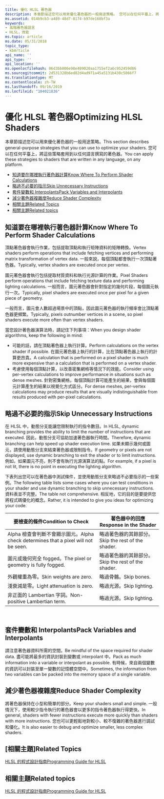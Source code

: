 ```yaml
---
title: 優化 HLSL 著色器
description: 本章節描述您可以用來優化著色器的一般用途策略。 您可以在任何平臺上，將這些策略套用到以任何語言撰寫的著色器。
ms.assetid: 014b9cb3-a489-48d7-8174-b97de168bf3a
keywords:
- 高階著色器語言
- HLSL，效能
ms.topic: article
ms.date: 05/31/2018
topic_type:
- kbArticle
api_name: ''
api_type: ''
api_location: ''
ms.openlocfilehash: 06d3bb806e98e489020aa1755ef2a6c952459d86
ms.sourcegitcommit: 2d531328b6ed82d4ad971a45a5131b430c5866f7
ms.translationtype: MT
ms.contentlocale: zh-TW
ms.lasthandoff: 09/16/2019
ms.locfileid: "104021836"
---
```

# <a name="optimizing-hlsl-shaders"></a><span data-ttu-id="0afe2-106">優化 HLSL 著色器</span><span class="sxs-lookup"><span data-stu-id="0afe2-106">Optimizing HLSL Shaders</span></span>

<span data-ttu-id="0afe2-107">本章節描述您可以用來優化著色器的一般用途策略。</span><span class="sxs-lookup"><span data-stu-id="0afe2-107">This section describes general-purpose strategies that you can use to optimize your shaders.</span></span> <span data-ttu-id="0afe2-108">您可以在任何平臺上，將這些策略套用到以任何語言撰寫的著色器。</span><span class="sxs-lookup"><span data-stu-id="0afe2-108">You can apply these strategies to shaders that are written in any language, on any platform.</span></span>

-   [<span data-ttu-id="0afe2-109">知道要在哪裡執行著色器計算</span><span class="sxs-lookup"><span data-stu-id="0afe2-109">Know Where To Perform Shader Calculations</span></span>](#know-where-to-perform-shader-calculations)
-   [<span data-ttu-id="0afe2-110">略過不必要的指示</span><span class="sxs-lookup"><span data-stu-id="0afe2-110">Skip Unnecessary Instructions</span></span>](#skip-unnecessary-instructions)
-   [<span data-ttu-id="0afe2-111">套件變數和 Interpolants</span><span class="sxs-lookup"><span data-stu-id="0afe2-111">Pack Variables and Interpolants</span></span>](#pack-variables-and-interpolants)
-   [<span data-ttu-id="0afe2-112">減少著色器複雜度</span><span class="sxs-lookup"><span data-stu-id="0afe2-112">Reduce Shader Complexity</span></span>](#reduce-shader-complexity)
-   [<span data-ttu-id="0afe2-113">相關主題</span><span class="sxs-lookup"><span data-stu-id="0afe2-113">Related Topics</span></span>](#related-topics)
-   [<span data-ttu-id="0afe2-114">相關主題</span><span class="sxs-lookup"><span data-stu-id="0afe2-114">Related topics</span></span>](#related-topics)

## <a name="know-where-to-perform-shader-calculations"></a><span data-ttu-id="0afe2-115">知道要在哪裡執行著色器計算</span><span class="sxs-lookup"><span data-stu-id="0afe2-115">Know Where To Perform Shader Calculations</span></span>

<span data-ttu-id="0afe2-116">頂點著色器會執行作業，包括提取頂點和執行矩陣資料的矩陣轉換。</span><span class="sxs-lookup"><span data-stu-id="0afe2-116">Vertex shaders perform operations that include fetching vertices and performing matrix transformation of vertex data.</span></span> <span data-ttu-id="0afe2-117">一般來說，每個頂點都會執行一次頂點著色器。</span><span class="sxs-lookup"><span data-stu-id="0afe2-117">Typically, vertex shaders are executed once per vertex.</span></span>

<span data-ttu-id="0afe2-118">圖元著色器會執行包括提取材質資料和執行光源計算的作業。</span><span class="sxs-lookup"><span data-stu-id="0afe2-118">Pixel Shaders perform operations that include fetching texture data and performing lighting calculations.</span></span> <span data-ttu-id="0afe2-119">一般而言，圖元著色器會針對指定的幾何片段，每個圖元執行一次。</span><span class="sxs-lookup"><span data-stu-id="0afe2-119">Typically, pixel shaders are executed once per pixel for a given piece of geometry.</span></span>

<span data-ttu-id="0afe2-120">一般而言，圖元會人數超過場景中的頂點，因此圖元著色器的執行頻率會比頂點著色器更頻繁。</span><span class="sxs-lookup"><span data-stu-id="0afe2-120">Typically, pixels outnumber vertices in a scene, so pixel shaders execute more often than vertex shaders.</span></span>

<span data-ttu-id="0afe2-121">當您設計著色器演算法時，請記住下列事項：</span><span class="sxs-lookup"><span data-stu-id="0afe2-121">When you design shader algorithms, keep the following in mind:</span></span>

-   <span data-ttu-id="0afe2-122">可能的話，請在頂點著色器上執行計算。</span><span class="sxs-lookup"><span data-stu-id="0afe2-122">Perform calculations on the vertex shader if possible.</span></span> <span data-ttu-id="0afe2-123">在圖元著色器上執行的計算，比在頂點著色器上執行的計算更昂貴。</span><span class="sxs-lookup"><span data-stu-id="0afe2-123">A calculation that is performed on a pixel shader is much more expensive than a calculation that is performed on a vertex shader.</span></span>
-   <span data-ttu-id="0afe2-124">考慮使用每個頂點計算，以改善密集網格等情況下的效能。</span><span class="sxs-lookup"><span data-stu-id="0afe2-124">Consider using per-vertex calculations to improve performance in situations such as dense meshes.</span></span> <span data-ttu-id="0afe2-125">針對密集網格，每個頂點計算可能產生的結果，會與每個圖元計算產生的結果以視覺化方式區分。</span><span class="sxs-lookup"><span data-stu-id="0afe2-125">For dense meshes, per-vertex calculations may produce results that are visually indistinguishable from results produced with per-pixel calculations.</span></span>

## <a name="skip-unnecessary-instructions"></a><span data-ttu-id="0afe2-126">略過不必要的指示</span><span class="sxs-lookup"><span data-stu-id="0afe2-126">Skip Unnecessary Instructions</span></span>

<span data-ttu-id="0afe2-127">在 HLSL 中，動態分支能讓您限制執行的指令數目。</span><span class="sxs-lookup"><span data-stu-id="0afe2-127">In HLSL, dynamic branching provides the ability to limit the number of instructions that are executed.</span></span> <span data-ttu-id="0afe2-128">因此，動態分支可協助加速著色器執行時間。</span><span class="sxs-lookup"><span data-stu-id="0afe2-128">Therefore, dynamic branching can help speed up shader execution time.</span></span> <span data-ttu-id="0afe2-129">如果未顯示幾何或圖元，請使用動態分支來結束著色器或限制指令。</span><span class="sxs-lookup"><span data-stu-id="0afe2-129">If geometry or pixels are not displayed, use dynamic branching to exit the shader or to limit instructions.</span></span> <span data-ttu-id="0afe2-130">例如，如果圖元不亮，則不會有執行光源演算法的點。</span><span class="sxs-lookup"><span data-stu-id="0afe2-130">For example, if a pixel is not lit, there is no point in executing the lighting algorithm.</span></span>

<span data-ttu-id="0afe2-131">下表列出您可以在著色器中測試條件，並使用動態分支來略過不必要指示的一些案例。</span><span class="sxs-lookup"><span data-stu-id="0afe2-131">The following table lists some cases where you can test conditions in your shader and use dynamic branching to skip unnecessary instructions.</span></span> <span data-ttu-id="0afe2-132">資料表並不完整。</span><span class="sxs-lookup"><span data-stu-id="0afe2-132">The table not comprehensive.</span></span> <span data-ttu-id="0afe2-133">相反地，它的目的是要提供您將程式碼優化的概念。</span><span class="sxs-lookup"><span data-stu-id="0afe2-133">Rather, it is intended to give you ideas for optimizing your code.</span></span>



| <span data-ttu-id="0afe2-134">要檢查的條件</span><span class="sxs-lookup"><span data-stu-id="0afe2-134">Condition to Check</span></span>                                    | <span data-ttu-id="0afe2-135">著色器中的回應</span><span class="sxs-lookup"><span data-stu-id="0afe2-135">Response in the Shader</span></span>       |
|-------------------------------------------------------|------------------------------|
| <span data-ttu-id="0afe2-136">Alpha 檢查會判斷不會顯示圖元。</span><span class="sxs-lookup"><span data-stu-id="0afe2-136">Alpha check determines that a pixel will not be seen.</span></span> | <span data-ttu-id="0afe2-137">略過著色器的其餘部分。</span><span class="sxs-lookup"><span data-stu-id="0afe2-137">Skip the rest of the shader.</span></span> |
| <span data-ttu-id="0afe2-138">圖元或幾何完全 fogged。</span><span class="sxs-lookup"><span data-stu-id="0afe2-138">The pixel or geometry is fully fogged.</span></span>                | <span data-ttu-id="0afe2-139">略過著色器的其餘部分。</span><span class="sxs-lookup"><span data-stu-id="0afe2-139">Skip the rest of the shader.</span></span> |
| <span data-ttu-id="0afe2-140">外觀權重為零。</span><span class="sxs-lookup"><span data-stu-id="0afe2-140">Skin weights are zero.</span></span>                                | <span data-ttu-id="0afe2-141">略過骨骼。</span><span class="sxs-lookup"><span data-stu-id="0afe2-141">Skip bones.</span></span>                  |
| <span data-ttu-id="0afe2-142">淺衰減是零。</span><span class="sxs-lookup"><span data-stu-id="0afe2-142">Light attenuation is zero.</span></span>                            | <span data-ttu-id="0afe2-143">略過光源。</span><span class="sxs-lookup"><span data-stu-id="0afe2-143">Skip lighting.</span></span>               |
| <span data-ttu-id="0afe2-144">非正面的 Lambertian 字詞。</span><span class="sxs-lookup"><span data-stu-id="0afe2-144">Non-positive Lambertian term.</span></span>                         | <span data-ttu-id="0afe2-145">略過光源。</span><span class="sxs-lookup"><span data-stu-id="0afe2-145">Skip lighting.</span></span>               |



 

## <a name="pack-variables-and-interpolants"></a><span data-ttu-id="0afe2-146">套件變數和 Interpolants</span><span class="sxs-lookup"><span data-stu-id="0afe2-146">Pack Variables and Interpolants</span></span>

<span data-ttu-id="0afe2-147">請注意著色器資料所需的空間。</span><span class="sxs-lookup"><span data-stu-id="0afe2-147">Be mindful of the space required for shader data.</span></span> <span data-ttu-id="0afe2-148">盡可能將最多的資訊封裝到變數或 interpolant 中。</span><span class="sxs-lookup"><span data-stu-id="0afe2-148">Pack as much information into a variable or interpolant as possible.</span></span> <span data-ttu-id="0afe2-149">有時候，來自兩個變數的資訊可以封裝至單一變數的記憶體空間中。</span><span class="sxs-lookup"><span data-stu-id="0afe2-149">Sometimes, the information from two variables can be packed into the memory space of a single variable.</span></span>

## <a name="reduce-shader-complexity"></a><span data-ttu-id="0afe2-150">減少著色器複雜度</span><span class="sxs-lookup"><span data-stu-id="0afe2-150">Reduce Shader Complexity</span></span>

<span data-ttu-id="0afe2-151">將著色器保持在小型和簡單的部分。</span><span class="sxs-lookup"><span data-stu-id="0afe2-151">Keep your shaders small and simple.</span></span> <span data-ttu-id="0afe2-152">一般情況下，使用較少指令執行的著色器會以更多的指令著色器執行得更快。</span><span class="sxs-lookup"><span data-stu-id="0afe2-152">In general, shaders with fewer instructions execute more quickly than shaders with more instructions.</span></span> <span data-ttu-id="0afe2-153">您也可以更輕鬆地對較小、較不復雜的著色器進行調試和優化。</span><span class="sxs-lookup"><span data-stu-id="0afe2-153">It is also easier to debug and optimize smaller, less complex shaders.</span></span>

## <a name="related-topics"></a><span data-ttu-id="0afe2-154">[相關主題]</span><span class="sxs-lookup"><span data-stu-id="0afe2-154">Related Topics</span></span>

[<span data-ttu-id="0afe2-155">HLSL 的程式設計指南</span><span class="sxs-lookup"><span data-stu-id="0afe2-155">Programming Guide for HLSL</span></span>](dx-graphics-hlsl-pguide.md)


## <a name="related-topics"></a><span data-ttu-id="0afe2-156">相關主題</span><span class="sxs-lookup"><span data-stu-id="0afe2-156">Related topics</span></span>

<dl> <dt>

[<span data-ttu-id="0afe2-157">HLSL 的程式設計指南</span><span class="sxs-lookup"><span data-stu-id="0afe2-157">Programming Guide for HLSL</span></span>](dx-graphics-hlsl-pguide.md)
</dt> </dl>

 

 




